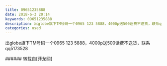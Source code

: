 ```yaml
---
title: 09651235888
date: 2018-6-3 20:14
keywords: 09651235888
description: 出globe旗下TM号码一个0965 123 5888，4000p送500话费不送货，联系qq5173528
categories: used
---
```

<td class="t_f" id="postmessage_1388098">

出globe旗下TM号码一个0965 123 5888，4000p送500话费不送货，联系qq5173528<br/>
</td>
###### 转载自[菲龙网]